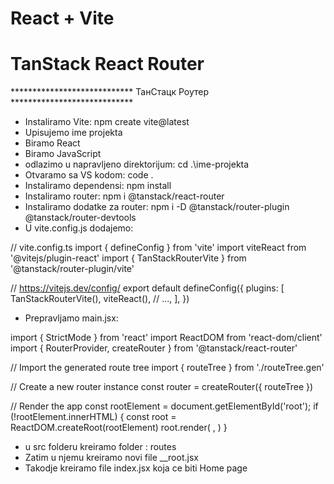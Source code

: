 # React + Vite

# TanStack React Router						   

**************************** ТанСтацк Роутер ****************************

* Instaliramo Vite: npm create vite@latest
* Upisujemo ime projekta
* Biramo React
* Biramo JavaScript
* odlazimo u napravljeno direktorijum: cd .\ime-projekta
* Otvaramo sa VS kodom: code .
* Instaliramo dependensi: npm install
* Instaliramo router: npm i @tanstack/react-router
* Instaliramo dodatke za router: npm i -D @tanstack/router-plugin @tanstack/router-devtools
* U vite.config.js dodajemo:

// vite.config.ts
import { defineConfig } from 'vite'
import viteReact from '@vitejs/plugin-react'
import { TanStackRouterVite } from '@tanstack/router-plugin/vite'

// https://vitejs.dev/config/
export default defineConfig({
  plugins: [
    TanStackRouterVite(),
    viteReact(),
    // ...,
  ],
})

* Prepravljamo main.jsx:

import { StrictMode } from 'react'
import ReactDOM from 'react-dom/client'
import { RouterProvider, createRouter } from '@tanstack/react-router'

// Import the generated route tree
import { routeTree } from './routeTree.gen'

// Create a new router instance
const router = createRouter({ routeTree })

// Render the app
const rootElement = document.getElementById('root');
if (!rootElement.innerHTML) {
  const root = ReactDOM.createRoot(rootElement)
  root.render(
    <StrictMode>
      <RouterProvider router={router} />
    </StrictMode>,
  )
}

* u src folderu kreiramo folder : routes
* Zatim u njemu kreiramo novi file __root.jsx
* Takodje kreiramo file index.jsx koja ce biti Home page







